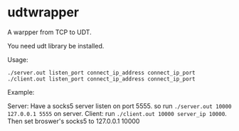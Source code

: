 udtwrapper
==========


A warpper from TCP to UDT.

You need udt library be installed.

Usage:

    ./server.out listen_port connect_ip_address connect_ip_port
    ./client.out listen_port connect_ip_address connect_ip_port
    
Example:

Server: Have a socks5 server listen on port 5555. so run `./server.out 10000 127.0.0.1 5555` on server.
Client: run `./client.out 10000 server_ip 10000`. Then set broswer's socks5 to 127.0.0.1 10000
